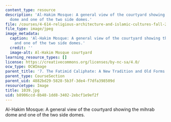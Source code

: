 ```yaml
---
content_type: resource
description: 'Al-Hakim Mosque: A general view of the courtyard showing the mihrab
  dome and one of the two side domes.'
file: /courses/4-614-religious-architecture-and-islamic-cultures-fall-2002/b8906ccd8b481dd834022ebcf1e9ef2f_1039.jpg
file_type: image/jpeg
image_metadata:
  caption: 'Al-Hakim Mosque: A general view of the courtyard showing the mihrab dome
    and one of the two side domes.'
  credit: ''
  image-alt: Al-Hakim Mosque courtyard
learning_resource_types: []
license: https://creativecommons.org/licenses/by-nc-sa/4.0/
ocw_type: OCWImage
parent_title: '7. The Fatimid Caliphate: A New Tradition and Old Forms'
parent_type: CourseSection
parent_uid: 4882bd29-5828-5b3f-3de4-f7dfa398509d
resourcetype: Image
title: 1039.jpg
uid: b8906ccd-8b48-1dd8-3402-2ebcf1e9ef2f
---
```

Al-Hakim Mosque: A general view of the courtyard showing the mihrab dome and one of the two side domes.